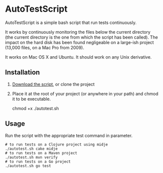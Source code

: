 # AutoTestScript

AutoTestScript is a simple bash script that run tests continuously.

It works by continuously monitoring the files below the current directory (the current directory is the one from which the script has been called). The impact on the hard disk has been found negligeable on a large-ish project (13,000 files, on a Mac Pro from 2009).

It works on Mac OS X and Ubuntu. It should work on any Unix derivative.

## Installation

1. [Download the script](https://raw.github.com/elefevre/AutoTestScript/master/autotest.sh), or clone the project
2. Place it at the root of your project (or anywhere in your path) and chmod it to be executable.

	chmod +x ./autotest.sh

## Usage

Run the script with the appropriate test command in parameter.

	# to run tests on a Clojure project using midje
	./autotest.sh cake midje
	# to run tests on a Maven project
	./autotest.sh mvn verify
	# to run tests on a Go project
	./autotest.sh go test
